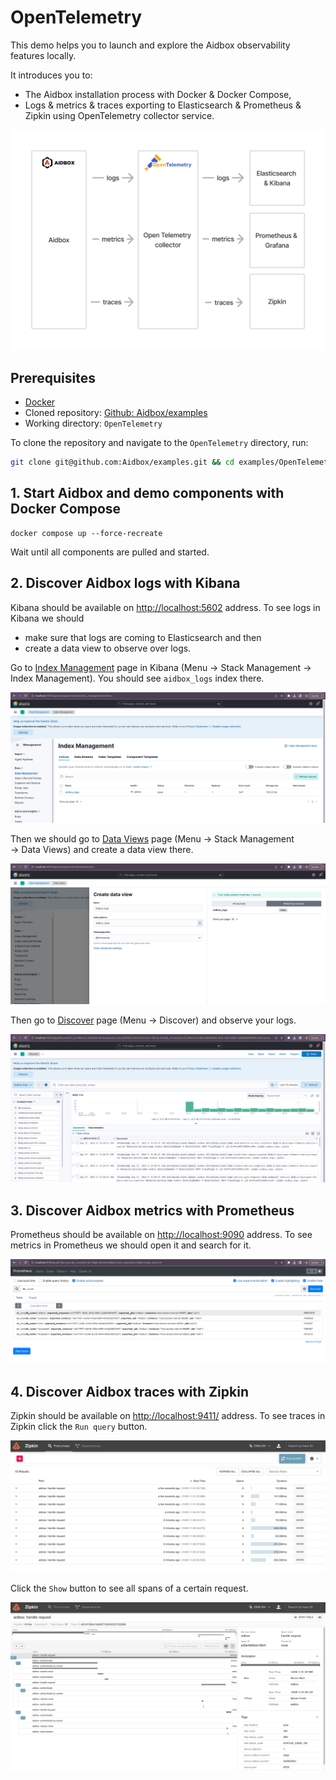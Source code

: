 # OpenTelemetry

This demo helps you to launch and explore the Aidbox observability features locally.

It introduces you to:

- The Aidbox installation process with Docker & Docker Compose,
- Logs & metrics & traces exporting to Elasticsearch & Prometheus & Zipkin using OpenTelemetry collector service.

![Aidbox OpenTelemetry](./resources/otel-aidbox.png)

## Prerequisites

* [Docker](https://www.docker.com/)
* Cloned repository: [Github: Aidbox/examples](https://github.com/Aidbox/examples/tree/main)
* Working directory: `OpenTelemetry`

To clone the repository and navigate to the `OpenTelemetry` directory, run:

```sh
git clone git@github.com:Aidbox/examples.git && cd examples/OpenTelemetry
```

## 1. Start Aidbox and demo components with Docker Compose

```shell
docker compose up --force-recreate
```

Wait until all components are pulled and started. 

## 2. Discover Aidbox logs with Kibana

Kibana should be available on [http://localhost:5602](http://localhost:5602) address. To see logs in Kibana we should

* make sure that logs are coming to Elasticsearch and then
* create a data view to observe over logs.

Go to [Index Management](http://localhost:5602/app/management/data/index_management/indices) page in Kibana (Menu → Stack Management → Index Management). You should see `aidbox_logs` index there.

![Index Management](./resources/index-management.png)

Then we should go to [Data Views](http://localhost:5602/app/management/kibana/dataViews) page (Menu → Stack Management → Data Views) and create a data view there.

![Data Views](./resources/data-views.png)

Then go to [Discover](http://localhost:5602/app/discover) page (Menu → Discover) and observe your logs.

![Discover](./resources/discover.png)

## 3. Discover Aidbox metrics with Prometheus

Prometheus should be available on [http://localhost:9090](http://localhost:9090) address. To see metrics in Prometheus we should open it and search for it.

![Prometheus](./resources/prometheus.png)

## 4. Discover Aidbox traces with Zipkin

Zipkin should be available on [http://localhost:9411/](http://localhost:9411/zipkin/) address. To see traces in Zipkin click the `Run query` button.

![Zipkin](./resources/zipkin.png)

Click the `Show` button to see all spans of a certain request.

![Zipkin Spans](./resources/zipkin-spans.png)


